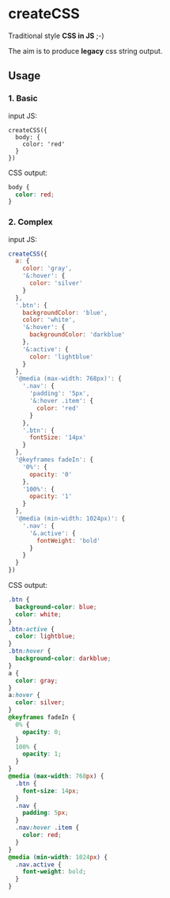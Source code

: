 # createCSS

Traditional style __CSS in JS__ ;-)

The aim is to produce __legacy__ css string output.

## Usage

### 1. Basic

input JS:

```JS
createCSS({
  body: {
    color: 'red'
  }
})
```
CSS output:

```css
body {
  color: red;
}
```

### 2. Complex

input JS:

```js
createCSS({
  a: {
    color: 'gray',
    '&:hover': {
      color: 'silver'
    }
  },
  '.btn': {
    backgroundColor: 'blue',
    color: 'white',
    '&:hover': {
      backgroundColor: 'darkblue'
    },
    '&:active': {
      color: 'lightblue'
    }
  },
  '@media (max-width: 768px)': {
    '.nav': {
      'padding': '5px',
      '&:hover .item': {
        color: 'red'
      }
    },
    '.btn': {
      fontSize: '14px'
    }
  },
  '@keyframes fadeIn': {
    '0%': {
      opacity: '0'
    },
    '100%': {
      opacity: '1'
    }
  },
  '@media (min-width: 1024px)': {
    '.nav': {
      '&.active': {
        fontWeight: 'bold'
      }
    }
  }
})
```
CSS output:

```css
.btn {
  background-color: blue;
  color: white;
}
.btn:active {
  color: lightblue;
}
.btn:hover {
  background-color: darkblue;
}
a {
  color: gray;
}
a:hover {
  color: silver;
}
@keyframes fadeIn {
  0% {
    opacity: 0;
  }
  100% {
    opacity: 1;
  }
}
@media (max-width: 768px) {
  .btn {
    font-size: 14px;
  }
  .nav {
    padding: 5px;
  }
  .nav:hover .item {
    color: red;
  }
}
@media (min-width: 1024px) {
  .nav.active {
    font-weight: bold;
  }
}
```
